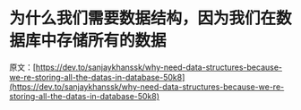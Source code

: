 # 为什么我们需要数据结构，因为我们在数据库中存储所有的数据

原文：[https://dev.to/sanjaykhanssk/why-need-data-structures-because-we-re-storing-all-the-datas-in-database-50k8](https://dev.to/sanjaykhanssk/why-need-data-structures-because-we-re-storing-all-the-datas-in-database-50k8)
